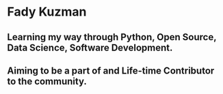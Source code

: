 # Fady Kuzman
## Learning my way through Python, Open Source, Data Science, Software Development.
## Aiming to be a part of and Life-time Contributor to the community.
